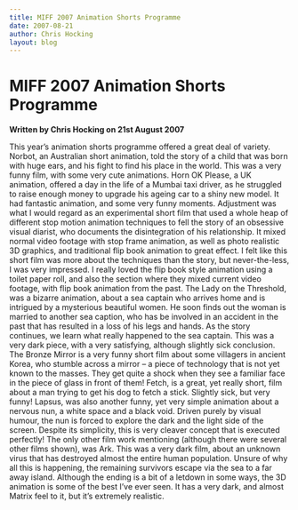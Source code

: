 ```yaml
---
title: MIFF 2007 Animation Shorts Programme
date: 2007-08-21
author: Chris Hocking
layout: blog
---
```

# MIFF 2007 Animation Shorts Programme

**Written by Chris Hocking on 21st August 2007**

This year’s animation shorts programme offered a great deal of variety. Norbot, an Australian short animation, told the story of a child that was born with huge ears, and his fight to find his place in the world. This was a very funny film, with some very cute animations. Horn OK Please, a UK animation, offered a day in the life of a Mumbai taxi driver, as he struggled to raise enough money to upgrade his ageing car to a shiny new model. It had fantastic animation, and some very funny moments. Adjustment was what I would regard as an experimental short film that used a whole heap of different stop motion animation techniques to fell the story of an obsessive visual diarist, who documents the disintegration of his relationship. It mixed normal video footage with stop frame animation, as well as photo realistic 3D graphics, and traditional flip book animation to great effect. I felt like this short film was more about the techniques than the story, but never-the-less, I was very impressed. I really loved the flip book style animation using a toilet paper roll, and also the section where they mixed current video footage, with flip book animation from the past. The Lady on the Threshold, was a bizarre animation, about a sea captain who arrives home and is intrigued by a mysterious beautiful women. He soon finds out the woman is married to another sea caption, who has be involved in an accident in the past that has resulted in a loss of his legs and hands. As the story continues, we learn what really happened to the sea captain. This was a very dark piece, with a very satisfying, although slightly sick conclusion. The Bronze Mirror is a very funny short film about some villagers in ancient Korea, who stumble across a mirror – a piece of technology that is not yet known to the masses. They get quite a shock when they see a familiar face in the piece of glass in front of them! Fetch, is a great, yet really short, film about a man trying to get his dog to fetch a stick. Slightly sick, but very funny! Lapsus, was also another funny, yet very simple animation about a nervous nun, a white space and a black void. Driven purely by visual humour, the nun is forced to explore the dark and the light side of the screen. Despite its simplicity, this is very cleaver concept that is executed perfectly! The only other film work mentioning (although there were several other films shown), was Ark. This was a very dark film, about an unknown virus that has destroyed almost the entire human population. Unsure of why all this is happening, the remaining survivors escape via the sea to a far away island. Although the ending is a bit of a letdown in some ways, the 3D animation is some of the best I’ve ever seen. It has a very dark, and almost Matrix feel to it, but it’s extremely realistic.